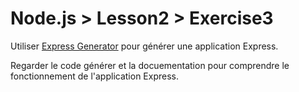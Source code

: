 # Node.js > Lesson2 > Exercise3

Utiliser [Express Generator](http://expressjs.com/fr/starter/generator.html)
pour générer une application Express.

Regarder le code générer et la docuementation pour comprendre le fonctionnement de l'application Express.
